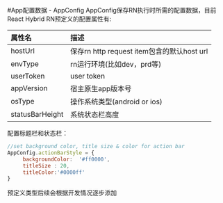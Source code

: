#App配置数据 - AppConfig
AppConfig保存RN执行时所需的配置数据，目前React Hybrid RN预定义的配置属性有:

属性名 | 描述
:- | :-
hostUrl|保存rn http request item包含的默认host url
envType|rn运行环境(比如dev，prd等)
userToken|user token
appVersion|宿主原生app版本号
osType|操作系统类型(android or ios)
statusBarHeight|系统状态栏高度

配置标题栏和状态栏：
```javascript
//set background color, title size & color for action bar
AppConfig.actionBarStyle = {
     backgroundColor:  '#ff0000',
     titleSize : 20,
     titleColor:'#0000ff'
}
```
预定义类型后续会根据开发情况逐步添加
